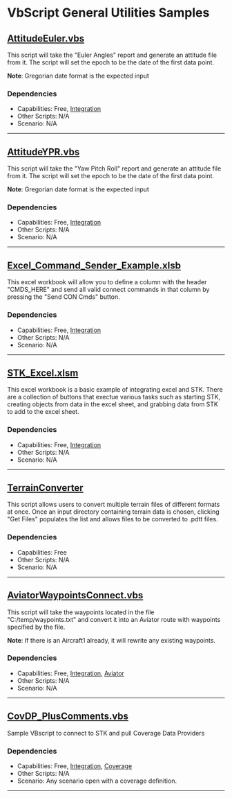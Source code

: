 # VbScript General Utilities Samples

## [AttitudeEuler.vbs](AttitudeEuler.vbs)

This script will take the "Euler Angles" report and generate an attitude file from it. The script will set the epoch to be the date of the first data point.

**Note**: Gregorian date format is the expected input

### Dependencies

* Capabilities: Free, [Integration](https://www.agi.com/products/stk-systems-bundle/stk-integration)
* Other Scripts: N/A
* Scenario: N/A

---

## [AttitudeYPR.vbs](AttitudeYPR.vbs)

This script will take the "Yaw Pitch Roll" report and generate an attitude file from it. The script will set the epoch to be the date of the first data point.

**Note**: Gregorian date format is the expected input

### Dependencies

* Capabilities: Free, [Integration](https://www.agi.com/products/stk-systems-bundle/stk-integration)
* Other Scripts: N/A
* Scenario: N/A

---

## [Excel_Command_Sender_Example.xlsb](Excel_Command_Sender_Example.xlsb)

This excel workbook will allow you to define a column with the header "CMDS_HERE" and send all valid connect commands in that column by pressing the "Send CON Cmds" button.

### Dependencies

* Capabilities: Free, [Integration](https://www.agi.com/products/stk-systems-bundle/stk-integration)
* Other Scripts: N/A
* Scenario: N/A

---

## [STK_Excel.xlsm](STK_Excel.xlsm)

This excel workbook is a basic example of integrating excel and STK.  There are a collection of buttons that exectue various tasks such as starting STK, creating objects from data in the excel sheet, and grabbing data from STK to add to the excel sheet.

### Dependencies

* Capabilities: Free, [Integration](https://www.agi.com/products/stk-systems-bundle/stk-integration)
* Other Scripts: N/A
* Scenario: N/A

---

## [TerrainConverter](TerrainConverter)

This script allows users to convert multiple terrain files of different formats at once. Once an input directory containing terrain data is chosen, clicking "Get Files" populates the list and allows files to be converted to .pdtt files. 


### Dependencies

* Capabilities: Free
* Other Scripts: N/A
* Scenario: N/A

---

## [AviatorWaypointsConnect.vbs](AviatorWaypointsConnect.vbs)

This script will take the waypoints located in the file "C:/temp/waypoints.txt" and convert it into an Aviator route with waypoints specified by the file. 

**Note**: If there is an Aircraft1 already, it will rewrite any existing waypoints.

### Dependencies

* Capabilities: Free, [Integration](https://www.agi.com/products/stk-systems-bundle/stk-integration), [Aviator](https://www.agi.com/products/stk-specialized-modules/stk-aviator)
* Other Scripts: N/A
* Scenario: N/A

---

## [CovDP_PlusComments.vbs](CovDP_PlusComments.vbs)

Sample VBscript to connect to STK and pull Coverage Data Providers

### Dependencies

* Capabilities: Free, [Integration](https://www.agi.com/products/stk-systems-bundle/stk-integration), [Coverage](https://www.agi.com/products/stk-systems-bundle/stk-coverage)
* Other Scripts: N/A
* Scenario: Any scenario open with a coverage definition. 

---
